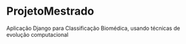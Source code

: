 # ProjetoMestrado
Aplicação Django para Classificação Biomédica, usando técnicas de evolução computacional
